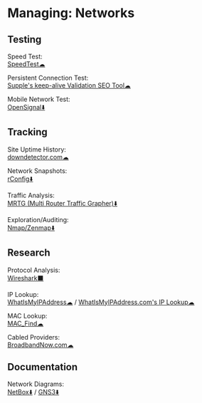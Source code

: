 # Managing: Networks

## Testing

Speed Test:  
	[SpeedTest☁](https://www.speedtest.net/)

Persistent Connection Test:  
	[Supple's keep-alive Validation SEO Tool☁](https://supple.com.au/tools/check-persistent-connection/)

Mobile Network Test:  
	[OpenSignal⬇️](https://www.opensignal.com/apps)

## Tracking

Site Uptime History:  
	[downdetector.com☁](https://downdetector.com/)

Network Snapshots:  
	[rConfig⬇️](https://rconfig.com/)

Traffic Analysis:  
	[MRTG (Multi Router Traffic Grapher)⬇️](https://oss.oetiker.ch/mrtg/)
	
Exploration/Auditing:  
	[Nmap/Zenmap⬇️](https://nmap.org/)

## Research

Protocol Analysis:  
	[Wireshark⬛](https://www.wireshark.org/)

IP Lookup:  
	[WhatIsMyIPAddress☁](https://whatismyipaddress.com/) / 
	[WhatIsMyIPAddress.com's IP Lookup☁](https://whatismyipaddress.com/ip-lookup)

MAC Lookup:  
	[MAC_Find☁](http://coffer.com/mac_find/)

Cabled Providers:  
	[BroadbandNow.com☁](https://broadbandnow.com/)


## Documentation

Network Diagrams:  
	[NetBox⬇️](https://netbox.readthedocs.io/) / 
	[GNS3⬇️](https://gns3.com/)
